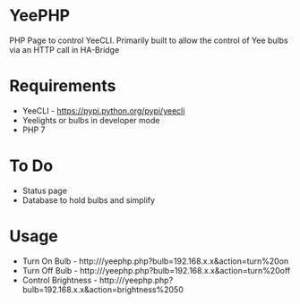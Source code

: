 # YeePHP
PHP Page to control YeeCLI.
Primarily built to allow the control of Yee bulbs via an HTTP call in HA-Bridge

# Requirements

* YeeCLI - https://pypi.python.org/pypi/yeecli
* Yeelights or bulbs in developer mode
* PHP 7

# To Do 
* Status page
* Database to hold bulbs and simplify 

# Usage

* Turn On Bulb - http://<IPADDRESS>/yeephp.php?bulb=192.168.x.x&action=turn%20on
* Turn Off Bulb - http://<IPADDRESS>/yeephp.php?bulb=192.168.x.x&action=turn%20off
* Control Brightness - http://<IPADDRESS>/yeephp.php?bulb=192.168.x.x&action=brightness%2050

